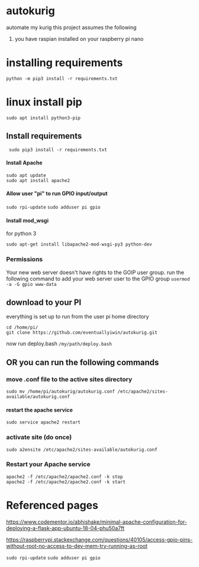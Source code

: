 # autokurig
automate my kurig
this project assumes the following
1. you have raspian installed on your raspberry pi nano
# installing requirements
```python -m pip3 install -r requirements.txt```
# linux install pip
```sudo apt install python3-pip```
## Install requirements
``` sudo pip3 install -r requirements.txt```
#### Install Apache
```
sudo apt update
sudo apt install apache2
```
#### Allow user "pi" to run GPIO input/output
```sudo rpi-update```
```sudo adduser pi gpio```

#### Install mod_wsgi
for python 3
```
sudo apt-get install libapache2-mod-wsgi-py3 python-dev
```
### Permissions
Your new web server doesn't have rights to the 
GOIP user group. run the following command to add your web server user to the GPIO group
```usermod -a -G gpio www-data```

## download to your PI
everything is set up to run from the user pi home directory
``` 
cd /home/pi/
git clone https://github.com/eventuallyiwin/autokurig.git
 ```
now run deploy.bash
``` /my/path/deploy.bash ```

## OR you can run the following commands
### move .conf file to the active sites directory
``` sudo mv /home/pi/autokurig/autokurig.conf /etc/apache2/sites-available/autokurig.conf ```
#### restart the apache service
``` sudo service apache2 restart ```
### activate site (do once)
```sudo a2ensite /etc/apache2/sites-available/autokurig.conf```

### Restart your Apache service
```
apache2 -f /etc/apache2/apache2.conf -k stop
apache2 -f /etc/apache2/apache2.conf -k start
```

# Referenced pages
https://www.codementor.io/abhishake/minimal-apache-configuration-for-deploying-a-flask-app-ubuntu-18-04-phu50a7ft

https://raspberrypi.stackexchange.com/questions/40105/access-gpio-pins-without-root-no-access-to-dev-mem-try-running-as-root

```sudo rpi-update```
```sudo adduser pi gpio```
